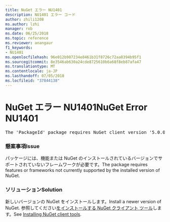 ```yaml
---
title: NuGet エラー NU1401
description: NU1401 エラー コード
author: zhili1208
ms.author: lzhi
manager: rob
ms.date: 06/25/2018
ms.topic: reference
ms.reviewer: anangaur
f1_keywords:
- NU1401
ms.openlocfilehash: 96e012b987234e8461b31f8726c72aa8394b95f1
ms.sourcegitcommit: 8e3546ab630a24cde8725610b6a68f8eb87afa47
ms.translationtype: MT
ms.contentlocale: ja-JP
ms.lasthandoff: 07/05/2018
ms.locfileid: "37844138"
---
```

# <a name="nuget-error-nu1401"></a><span data-ttu-id="33da7-103">NuGet エラー NU1401</span><span class="sxs-lookup"><span data-stu-id="33da7-103">NuGet Error NU1401</span></span>

<pre>The 'PackageId' package requires NuGet client version '5.0.0' or above, but the current NuGet version is '4.3.0'.</pre>

### <a name="issue"></a><span data-ttu-id="33da7-104">懸案事項</span><span class="sxs-lookup"><span data-stu-id="33da7-104">Issue</span></span>
<span data-ttu-id="33da7-105">パッケージには、機能または NuGet のインストールされているバージョンでサポートされていないフレームワークが必要です。</span><span class="sxs-lookup"><span data-stu-id="33da7-105">The package requires features or frameworks not currently supported by the installed version of NuGet.</span></span>

### <a name="solution"></a><span data-ttu-id="33da7-106">ソリューション</span><span class="sxs-lookup"><span data-stu-id="33da7-106">Solution</span></span>
<span data-ttu-id="33da7-107">新しいバージョンの NuGet をインストールします。</span><span class="sxs-lookup"><span data-stu-id="33da7-107">Install a newer version of NuGet.</span></span> <span data-ttu-id="33da7-108">参照してください[をインストールする NuGet クライアント ツール](../../install-nuget-client-tools.md)します。</span><span class="sxs-lookup"><span data-stu-id="33da7-108">See [Installing NuGet client tools](../../install-nuget-client-tools.md).</span></span>